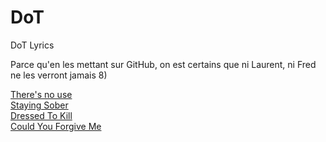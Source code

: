 # DoT
DoT Lyrics

Parce qu'en les mettant sur GitHub, on est certains que ni Laurent, ni Fred ne les verront jamais 8)

[There's no use](./TheresNoUse.md)  
[Staying Sober](./StayingSober.md)  
[Dressed To Kill](./DressedToKill.md)  
[Could You Forgive Me](./CouldYouForgiveMe.md)  
